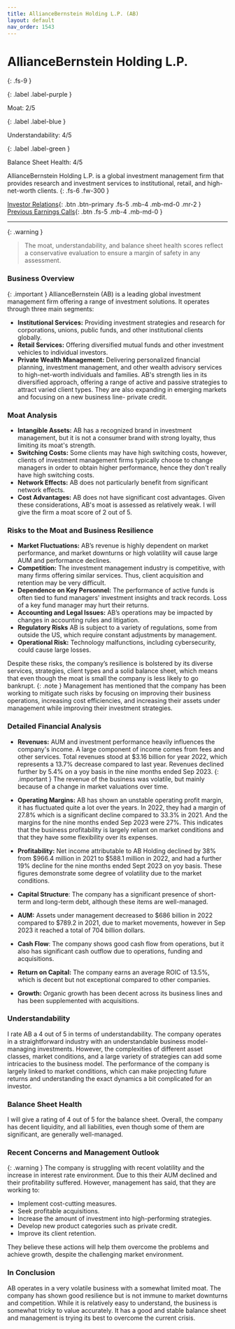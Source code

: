 ```yaml
---
title: AllianceBernstein Holding L.P. (AB)
layout: default
nav_order: 1543
---
```


# AllianceBernstein Holding L.P.
{: .fs-9 }

{: .label .label-purple }

Moat: 2/5

{: .label .label-blue }

Understandability: 4/5

{: .label .label-green }

Balance Sheet Health: 4/5

AllianceBernstein Holding L.P. is a global investment management firm that provides research and investment services to institutional, retail, and high-net-worth clients.
{: .fs-6 .fw-300 }

[Investor Relations](https://www.google.com/search?q=AB+investor+relations){: .btn .btn-primary .fs-5 .mb-4 .mb-md-0 .mr-2 }
[Previous Earnings Calls](https://discountingcashflows.com/company/AB/transcripts/){: .btn .fs-5 .mb-4 .mb-md-0 }

---

{: .warning }
>The moat, understandability, and balance sheet health scores reflect a conservative evaluation to ensure a margin of safety in any assessment.



### Business Overview
{: .important }
AllianceBernstein (AB) is a leading global investment management firm offering a range of investment solutions. It operates through three main segments:
*   **Institutional Services:** Providing investment strategies and research for corporations, unions, public funds, and other institutional clients globally.
*   **Retail Services:** Offering diversified mutual funds and other investment vehicles to individual investors.
*   **Private Wealth Management:** Delivering personalized financial planning, investment management, and other wealth advisory services to high-net-worth individuals and families.
AB's strength lies in its diversified approach, offering a range of active and passive strategies to attract varied client types. They are also expanding in emerging markets and focusing on a new business line- private credit. 

### Moat Analysis
* **Intangible Assets:** AB has a recognized brand in investment management, but it is not a consumer brand with strong loyalty, thus limiting its moat's strength.
* **Switching Costs:** Some clients may have high switching costs, however, clients of investment management firms typically choose to change managers in order to obtain higher performance, hence they don't really have high switching costs.
* **Network Effects:** AB does not particularly benefit from significant network effects.
*   **Cost Advantages:** AB does not have significant cost advantages.
Given these considerations, AB's moat is assessed as relatively weak. I will give the firm a moat score of 2 out of 5. 

### Risks to the Moat and Business Resilience
*   **Market Fluctuations:** AB’s revenue is highly dependent on market performance, and market downturns or high volatility will cause large AUM and performance declines.
*   **Competition:** The investment management industry is competitive, with many firms offering similar services. Thus, client acquisition and retention may be very difficult.
*   **Dependence on Key Personnel:** The performance of active funds is often tied to fund managers' investment insights and track records. Loss of a key fund manager may hurt their returns.
*  **Accounting and Legal Issues:** AB’s operations may be impacted by changes in accounting rules and litigation.
*  **Regulatory Risks** AB is subject to a variety of regulations, some from outside the US, which require constant adjustments by management.
*   **Operational Risk:** Technology malfunctions, including cybersecurity, could cause large losses.

Despite these risks, the company’s resilience is bolstered by its diverse services, strategies, client types and a solid balance sheet, which means that even though the moat is small the company is less likely to go bankrupt.
{: .note }
Management has mentioned that the company has been working to mitigate such risks by focusing on improving their business operations, increasing cost efficiencies, and increasing their assets under management while improving their investment strategies.

### Detailed Financial Analysis
*   **Revenues:** AUM and investment performance heavily influences the company's income. A large component of income comes from fees and other services. Total revenues stood at $3.16 billion for year 2022, which represents a 13.7% decrease compared to last year. Revenues declined further by 5.4% on a yoy basis in the nine months ended Sep 2023.
{: .important }
The revenue of the business was volatile, but mainly because of a change in market valuations over time.

*   **Operating Margins:** AB has shown an unstable operating profit margin, it has fluctuated quite a lot over the years. In 2022, they had a margin of 27.8% which is a significant decline compared to 33.3% in 2021. And the margins for the nine months ended Sep 2023 were 27%. This indicates that the business profitability is largely reliant on market conditions and that they have some flexibility over its expenses.
*   **Profitability:** Net income attributable to AB Holding declined by 38% from $966.4 million in 2021 to $588.1 million in 2022, and had a further 19% decline for the nine months ended Sept 2023 on yoy basis. These figures demonstrate some degree of volatility due to the market conditions.  
*   **Capital Structure**: The company has a significant presence of short-term and long-term debt, although these items are well-managed.
* **AUM:** Assets under management decreased to $686 billion in 2022 compared to $789.2 in 2021, due to market movements, however in Sep 2023 it reached a total of 704 billion dollars.
*   **Cash Flow**: The company shows good cash flow from operations, but it also has significant cash outflow due to operations, funding and acquisitions. 
*   **Return on Capital:** The company earns an average ROIC of 13.5%, which is decent but not exceptional compared to other companies.
*   **Growth:** Organic growth has been decent across its business lines and has been supplemented with acquisitions.

### Understandability
I rate AB a 4 out of 5 in terms of understandability. The company operates in a straightforward industry with an understandable business model- managing investments. However, the complexities of different asset classes, market conditions, and a large variety of strategies can add some intricacies to the business model. The performance of the company is largely linked to market conditions, which can make projecting future returns and understanding the exact dynamics a bit complicated for an investor.

### Balance Sheet Health
I will give a rating of 4 out of 5 for the balance sheet. Overall, the company has decent liquidity, and all liabilities, even though some of them are significant, are generally well-managed.

### Recent Concerns and Management Outlook
{: .warning }
The company is struggling with recent volatility and the increase in interest rate environment. Due to this their AUM declined and their profitability suffered.
However, management has said, that they are working to:
- Implement cost-cutting measures.
- Seek profitable acquisitions.
- Increase the amount of investment into high-performing strategies.
- Develop new product categories such as private credit.
- Improve its client retention.

They believe these actions will help them overcome the problems and achieve growth, despite the challenging market environment.

### In Conclusion
AB operates in a very volatile business with a somewhat limited moat. The company has shown good resilience but is not immune to market downturns and competition. While it is relatively easy to understand, the business is somewhat tricky to value accurately. It has a good and stable balance sheet and management is trying its best to overcome the current crisis.

